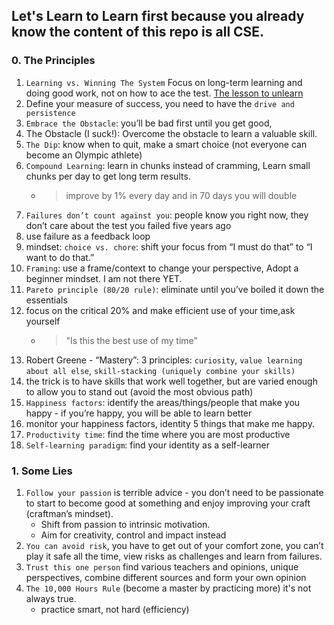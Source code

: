 ## Let's Learn to Learn first because you already know the content of this repo is all CSE.

### 0. The Principles
1. `Learning vs. Winning The System` Focus on long-term learning and doing good work, not on how to ace the test. [The lesson to unlearn](http://paulgraham.com/lesson.html)
1. Define your measure of success, you need to have the `drive and persistence`
1. `Embrace the Obstacle`: you’ll be bad first until you get good, 
1. The Obstacle (I suck!): Overcome the obstacle to learn a valuable skill.
1. `The Dip`: know when to quit, make a smart choice (not everyone can become an Olympic athlete)
1. `Compound Learning`: learn in chunks instead of cramming, Learn small chunks per day to get long term results.
   - >improve by 1% every day and in 70 days you will double
1. `Failures don’t count against you`: people know you right now, they don’t care about the test you failed five years ago
1. use failure as a feedback loop
1. mindset: `choice vs. chore`: shift your focus from “I must do that” to “I want to do that.”
1. `Framing`: use a frame/context to change your perspective, Adopt a beginner mindset. I am not there YET.
1. `Pareto principle (80/20 rule)`: eliminate until you’ve boiled it down the essentials
1. focus on the critical 20% and make efficient use of your time,ask yourself 
   - >"Is this the best use of my time"
1. Robert Greene - “Mastery”: 3 principles: `curiosity`, `value learning about all else`, `skill-stacking (uniquely combine your skills)`
1. the trick is to have skills that work well together, but are varied enough to allow you to stand out (avoid the most obvious path)
1. `Happiness factors`: identify the areas/things/people that make you happy - if you’re happy, you will be able to learn better
1. monitor your happiness factors, identity 5 things that make me happy.
1. `Productivity time`: find the time where you are most productive
1. `Self-learning paradigm`: find your identity as a self-learner


### 1. Some Lies
1. `Follow your passion` is terrible advice - you don’t need to be passionate to start to become good at something and enjoy improving your craft (craftman’s mindset).
   - Shift from passion to intrinsic motivation.
   - Aim for creativity, control and impact instead
1. `You can avoid risk`, you have to get out of your comfort zone, you can’t play it safe all the time, view risks as challenges and learn from failures.
1. `Trust this one person` find various teachers and opinions, unique perspectives, combine different sources and form your own opinion
1. `The 10,000 Hours Rule` (become a master by practicing more) it's not always true.
   - practice smart, not hard (efficiency)
